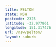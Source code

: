 ```yaml
---
title: PELTON
state: NSW
postcode: 2325
latitude: -32.977861
longitude: 151.317476
url: /nsw/pelton/
layout: suburb
---
```

